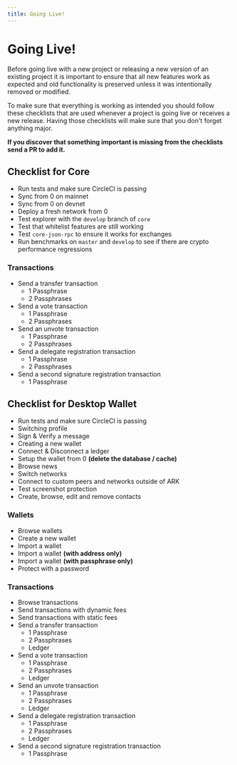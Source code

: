 ```yaml
---
title: Going Live!
---
```


# Going Live!

Before going live with a new project or releasing a new version of an existing project it is important to ensure that all new features work as expected and old functionality is preserved unless it was intentionally removed or modified.

To make sure that everything is working as intended you should follow these checklists that are used whenever a project is going live or receives a new release. Having those checklists will make sure that you don't forget anything major.

**If you discover that something important is missing from the checklists send a PR to add it.**

## Checklist for Core

- Run tests and make sure CircleCI is passing
- Sync from 0 on mainnet
- Sync from 0 on devnet
- Deploy a fresh network from 0
- Test explorer with the `develop` branch of `core`
- Test that whitelist features are still working
- Test `core-json-rpc` to ensure it works for exchanges
- Run benchmarks on `master` and `develop` to see if there are crypto performance regressions

### Transactions

- Send a transfer transaction
  - 1 Passphrase
  - 2 Passphrases
- Send a vote transaction
  - 1 Passphrase
  - 2 Passphrases
- Send an unvote transaction
  - 1 Passphrase
  - 2 Passphrases
- Send a delegate registration transaction
  - 1 Passphrase
  - 2 Passphrases
- Send a second signature registration transaction
  - 1 Passphrase

## Checklist for Desktop Wallet

- Run tests and make sure CircleCI is passing
- Switching profile
- Sign & Verify a message
- Creating a new wallet
- Connect & Disconnect a ledger
- Setup the wallet from 0 **(delete the database / cache)**
- Browse news
- Switch networks
- Connect to custom peers and networks outside of ARK
- Test screenshot protection
- Create, browse, edit and remove contacts

### Wallets

- Browse wallets
- Create a new wallet
- Import a wallet
- Import a wallet **(with address only)**
- Import a wallet **(with passphrase only)**
- Protect with a password

### Transactions

- Browse transactions
- Send transactions with dynamic fees
- Send transactions with static fees
- Send a transfer transaction
  - 1 Passphrase
  - 2 Passphrases
  - Ledger
- Send a vote transaction
  - 1 Passphrase
  - 2 Passphrases
  - Ledger
- Send an unvote transaction
  - 1 Passphrase
  - 2 Passphrases
  - Ledger
- Send a delegate registration transaction
  - 1 Passphrase
  - 2 Passphrases
  - Ledger
- Send a second signature registration transaction
  - 1 Passphrase
